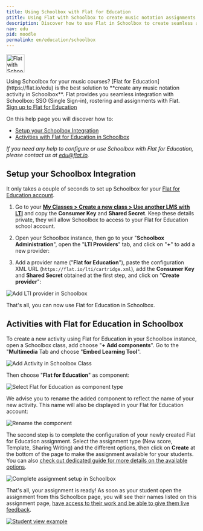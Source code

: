 ```yaml
---
title: Using Schoolbox with Flat for Education
ptitle: Using Flat with Schoolbox to create music notation assignments
description: Discover how to use Flat in Schoolbox to create seamless assignments from music theory to music compsition in your favorite LMS.
nav: edu
pid: moodle
permalink: en/education/schoolbox
---
```


<div class="fll" style="margin: 15px 15px 15px 0"><img src="/help/assets/img/edu/schoolbox-logo.png" alt="Flat with Schoolbox" style="height:48px;border:0"></div>
Using Schoolbox for your music courses? [Flat for Education](https://flat.io/edu) is the best solution to **create any music notation activity in Schoolbox**. Flat provides you seamless integration with Schoolbox: SSO (Single Sign-in), rostering and assignments with Flat.

<div class="btn-cta-wrapper"><a href="https://flat.io/edu/signup?ref=help-schoolbox" class="btn-cta-site">Sign up to Flat for Education</a></div>

On this help page you will discover how to:

* [Setup your Schoolbox Integration](#setup-your-schoolbox-integration)
* [Activities with Flat for Education in Schoolbox](#activities-with-flat-for-education-in-schoolbox)

*If you need any help to configure or use Schoolbox with Flat for Education, please contact us at [edu@flat.io](mailto:edu@flat.io).*

## Setup your Schoolbox Integration

It only takes a couple of seconds to set up Schoolbox for your [Flat for Education account](https://flat.io/edu).

1) Go to your **[My Classes > Create a new class > Use another LMS with LTI](https://flat.io/class?eduSetup=lti)** and copy the **Consumer Key** and **Shared Secret**. Keep these details private, they will allow Schoolbox to access to your Flat for Education school account.

2) Open your Schoolbox instance, then go to your "**Schoolbox Administration**", open the "**LTI Providers**" tab, and click on "**+**" to add a new provider:

3) Add a provider name ("**Flat for Education**"), paste the configuration XML URL (`https://flat.io/lti/cartridge.xml`), add the **Consumer Key** and **Shared Secret** obtained at the first step, and click on "**Create provider**":

![Add LTI provider in Schoolbox](/help/assets/img/edu/schoolbox-admin-lti-add.png)

That's all, you can now use Flat for Education in Schoolbox.

## Activities with Flat for Education in Schoolbox

To create a new activity using Flat for Education in your Schoolbox instance, open a Schoolbox class, add choose "**+ Add components**". Go to the "**Multimedia** Tab and choose "**Embed Learning Tool**".

![Add Activity in Schoolbox Class](/help/assets/img/edu/schoolbox-class-add-multimedia-lti.png)

Then choose "**Flat for Education**" as component:

![Select Flat for Education as component type](/help/assets/img/edu/schoolbox-class-add-component-config.png)

We advise you to rename the added component to reflect the name of your new activity. This name will also be displayed in your Flat for Education account:

![Rename the component](/help/assets/img/edu/schoolbox-class-rename-component.png)

The second step is to complete the configuration of your newly created Flat for Education assignment. Select the assignment type (New score, Template, Sharing Writing) and the different options, then click on **Create** at the bottom of the page to make the assignment available for your students. You can also [check out dedicated guide for more details on the available options](/help/en/education/assignments-activities.html#creating-a-new-assignment).

![Complete assignment setup in Schoolbox](/help/assets/img/edu/schoolbox-complete-activity-setup.png)

That's all, your assignment is ready! As soon as your student open the assignment from this Schoolbox page, you will see their names listed on this assignment page, [have access to their work and be able to give them live feedback](/help/en/education/review-assignments-activities.html).

[![Student view example](/help/assets/img/edu/schoolbox-student-view.png)](/help/en/education/review-assignments-activities.html)